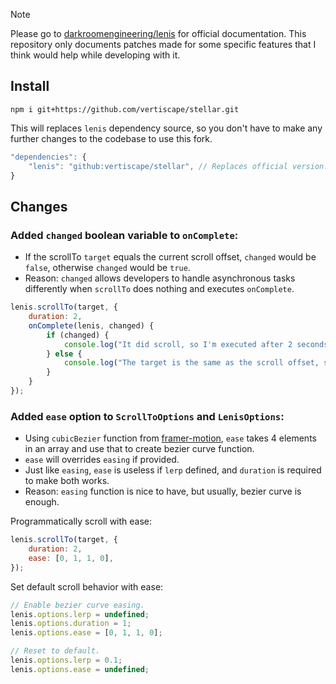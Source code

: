 > [!NOTE]
> Please go to [darkroomengineering/lenis](https://github.com/darkroomengineering/lenis) for official documentation. This repository only documents patches made for some specific features that I think would help while developing with it.

## Install
```
npm i git+https://github.com/vertiscape/stellar.git
```
This will replaces `lenis` dependency source, so you don't have to make any further changes to the codebase to use this fork.
```js
"dependencies": {
    "lenis": "github:vertiscape/stellar", // Replaces official version.
}
```

## Changes
### Added `changed` boolean variable to `onComplete`:
- If the scrollTo `target` equals the current scroll offset, `changed` would be `false`, otherwise `changed` would be `true`.
- Reason: `changed` allows developers to handle asynchronous tasks differently when `scrollTo` does nothing and executes `onComplete`.
```js
lenis.scrollTo(target, {
    duration: 2,
    onComplete(lenis, changed) {
        if (changed) {
            console.log("It did scroll, so I'm executed after 2 seconds.");
        } else {
            console.log("The target is the same as the scroll offset, so I'm executed immediately.");
        }
    }
});
```

### Added `ease` option to `ScrollToOptions` and `LenisOptions`:
- Using `cubicBezier` function from [framer-motion](https://github.com/framer/motion), `ease` takes 4 elements in an array and use that to create bezier curve function.
- `ease` will overrides `easing` if provided.
- Just like `easing`, `ease` is useless if `lerp` defined, and `duration` is required to make both works.
- Reason: `easing` function is nice to have, but usually, bezier curve is enough.

Programmatically scroll with ease:
```js
lenis.scrollTo(target, {
    duration: 2,
    ease: [0, 1, 1, 0],
});
```

Set default scroll behavior with ease:
```js
// Enable bezier curve easing.
lenis.options.lerp = undefined;
lenis.options.duration = 1;
lenis.options.ease = [0, 1, 1, 0];

// Reset to default.
lenis.options.lerp = 0.1;
lenis.options.ease = undefined;
```

